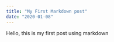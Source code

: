 ```yaml
---
title: "My First Markdown post"
date: "2020-01-08"
---
```


Hello, this is my first post using markdown

